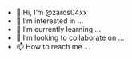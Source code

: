 - 👋 Hi, I’m @zaros04xx
- 👀 I’m interested in ...
- 🌱 I’m currently learning ...
- 💞️ I’m looking to collaborate on ...
- 📫 How to reach me ...

<!---
zaros04xx/zaros04xx is a ✨ special ✨ repository because its `README.md` (this file) appears on your GitHub profile.
You can click the Preview link to take a look at your changes.
--->
